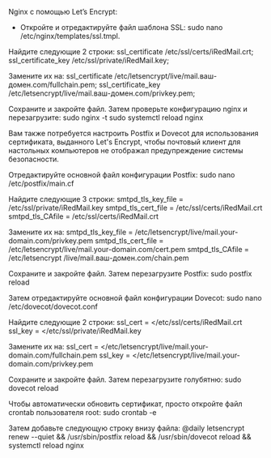 Nginx с помощью Let’s Encrypt:

- Откройте и отредактируйте файл шаблона SSL: sudo nano /etc/nginx/templates/ssl.tmpl.

Найдите следующие 2 строки:
ssl_certificate /etc/ssl/certs/iRedMail.crt;
ssl_certificate_key /etc/ssl/private/iRedMail.key;

Замените их на:
ssl_certificate /etc/letsencrypt/live/mail.ваш-домен.com/fullchain.pem;
ssl_certificate_key /etc/letsencrypt/live/mail.ваш-домен.com/privkey.pem;

Сохраните и закройте файл. Затем проверьте конфигурацию nginx и перезагрузите:
sudo nginx -t
sudo systemctl reload nginx

Вам также потребуется настроить Postfix и Dovecot для использования сертификата, выданного Let's Encrypt, чтобы почтовый клиент для настольных компьютеров не отображал предупреждение системы безопасности.

Отредактируйте основной файл конфигурации Postfix:
sudo nano /etc/postfix/main.cf

Найдите следующие 3 строки:
smtpd_tls_key_file = /etc/ssl/private/iRedMail.key
smtpd_tls_cert_file = /etc/ssl/certs/iRedMail.crt
smtpd_tls_CAfile = /etc/ssl/certs/iRedMail.crt

Замените их на:
smtpd_tls_key_file = /etc/letsencrypt/live/mail.your-domain.com/privkey.pem
smtpd_tls_cert_file = /etc/letsencrypt/live/mail.your-domain.com/cert.pem
smtpd_tls_CAfile = /etc/letsencrypt /live/mail.ваш-домен.com/chain.pem

Сохраните и закройте файл. Затем перезагрузите Postfix:
sudo postfix reload

Затем отредактируйте основной файл конфигурации Dovecot:
sudo nano /etc/dovecot/dovecot.conf

Найдите следующие 2 строки:
ssl_cert = </etc/ssl/certs/iRedMail.crt
ssl_key = </etc/ssl/private/iRedMail.key

Замените их на:
ssl_cert = </etc/letsencrypt/live/mail.your-domain.com/fullchain.pem
ssl_key = </etc/letsencrypt/live/mail.your-domain.com/privkey.pem

Сохраните и закройте файл. Затем перезагрузите голубятню:
sudo dovecot reload

Чтобы автоматически обновить сертификат, просто откройте файл crontab пользователя root:
sudo crontab -e

Затем добавьте следующую строку внизу файла:
@daily letsencrypt renew --quiet && /usr/sbin/postfix reload && /usr/sbin/dovecot reload && systemctl reload nginx
